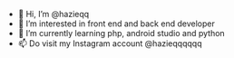 - 👋 Hi, I’m @hazieqq
- 👀 I’m interested in front end and back end developer
- 🌱 I’m currently learning php, android studio and python
- 📫 Do visit my Instagram account @hazieqqqqqq



